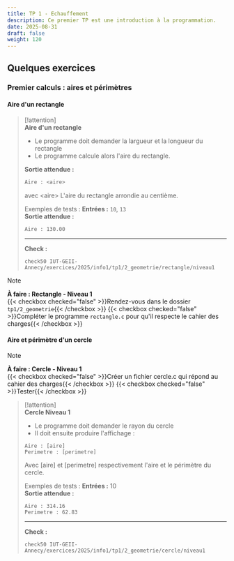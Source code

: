 ```yaml
---
title: TP 1 - Echauffement
description: Ce premier TP est une introduction à la programmation.
date: 2025-08-31
draft: false
weight: 120
---
```

## Quelques exercices
### Premier calculs : aires et périmètres

#### Aire d'un rectangle
> [!attention]  
> **Aire d'un rectangle**  
> - Le programme doit demander la largueur et la longueur du rectangle
> - Le programme calcule alors l'aire du rectangle. 
>
>**Sortie attendue :**
>```bash
>Aire : <aire>
>```
> avec \<aire\> L'aire du rectangle arrondie au centième.
> 
> Exemples de tests : 
> **Entrées :** `10`, `13`        
> **Sortie attendue :** 
>```bash
>Aire : 130.00
>```
>---
> **Check :** 
> ```
> check50 IUT-GEII-Annecy/exercices/2025/info1/tp1/2_geometrie/rectangle/niveau1
> ```


> [!note]  
> **À faire : Rectangle - Niveau 1**  
> {{< checkbox checked="false" >}}Rendez-vous dans le dossier `tp1/2_geometrie`{{< /checkbox >}}
> {{< checkbox checked="false" >}}Compléter le programme `rectangle.c` pour qu'il respecte le cahier des charges{{< /checkbox >}}



#### Aire et périmètre d'un cercle

> [!note]  
> **À faire : Cercle - Niveau 1**  
> {{< checkbox checked="false" >}}Créer un fichier cercle.c qui répond au cahier des charges{{< /checkbox >}}
> {{< checkbox checked="false" >}}Tester{{< /checkbox >}}

> [!attention]  
> **Cercle Niveau 1**  
> - Le programme doit demander le rayon du cercle
> - Il doit ensuite produire l'affichage : 
> ```
> Aire : [aire]
> Perimetre : [perimetre]
> ```
> 
> Avec [aire] et [perimetre] respectivement l'aire et le périmètre du cercle. 
> 
> Exemples de tests : 
> **Entrées :** 10       
> **Sortie attendue :** 
> ```
> Aire : 314.16
> Perimetre : 62.83
> ```
>  ---
> **Check :** 
> ```
> check50 IUT-GEII-Annecy/exercices/2025/info1/tp1/2_geometrie/cercle/niveau1
> ```







